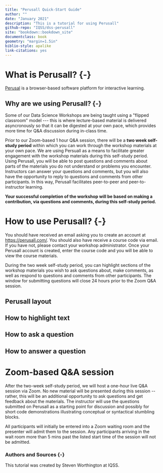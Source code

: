 ```yaml
---
title: "Perusall Quick-Start Guide"
author: ""
date: "January 2021"
description: "This is a tutorial for using Perusall"
github-repo: "IQSS/dss-perusall"
site: "bookdown::bookdown_site"
documentclass: book
geometry: "margin=1.5in"
biblio-style: apalike
link-citations: yes
---
```


# What is Perusall? {-}

[Perusal](https://perusall.com/) is a browser-based software platform for interactive learning.


## Why are we using Perusall? {-}

Some of our Data Science Workshops are being taught using a "flipped classroom" model --- this is where lecture-based material is delivered asyncronously so that it can be digested at your own pace, which provides more time for Q&A discussion during in-class time. 

Prior to our Zoom-based 1 hour Q&A session, there will be a **two week self-study period** within which you can work through the workshop materials at your own pace. We are using Persuall as a means to facilitate greater engagement with the workshop materials during this self-study period. Using Perusall, you will be able to post questions and comments about parts of the materials you do not understand or problems you encounter. Instructors can answer your questions and comments, but you will also have the opportunity to reply to questions and comments from other participants. In this way, Perusall facilitates peer-to-peer and peer-to-instructor learning.

**Your successful completion of the workshop will be based on making a contribution, via questions and comments, during this self-study period.**


# How to use Perusall? {-}

You should have received an email asking you to create an account at https://perusall.com/. You should also have receive a course code via email. If you have not, please contact your workshop administrator. Once your Perusall account is created, enter the course code and you will be able to view the course materials. 

During the two week self-study period, you can highlight sections of the workshop materials you wish to ask questions about, make comments, as well as respond to questions and comments from other participants. The window for submitting questions will close 24 hours prior to the Zoom Q&A session.

## Perusall layout


## How to highlight text


## How to ask a question


## How to answer a question


# Zoom-based Q&A session

After the two-week self-study period, we will host a one-hour live Q&A session via Zoom. No new material will be presented during this session -- rather, this will be an additional opportunity to ask questions and get feedback about the materials. The instructor will use the questions submitted on Perusall as a starting point for discussion and possibly for short code demonstrations illustrating conceptual or syntactical stumbling blocks. 

All participants will initially be entered into a Zoom waiting room and the presenter will admit them to the session. Any participants arriving in the wait room more than 5 mins past the listed start time of the session will not be admitted. 


### Authors and Sources {-}

This tutorial was created by Steven Worthington at IQSS.
